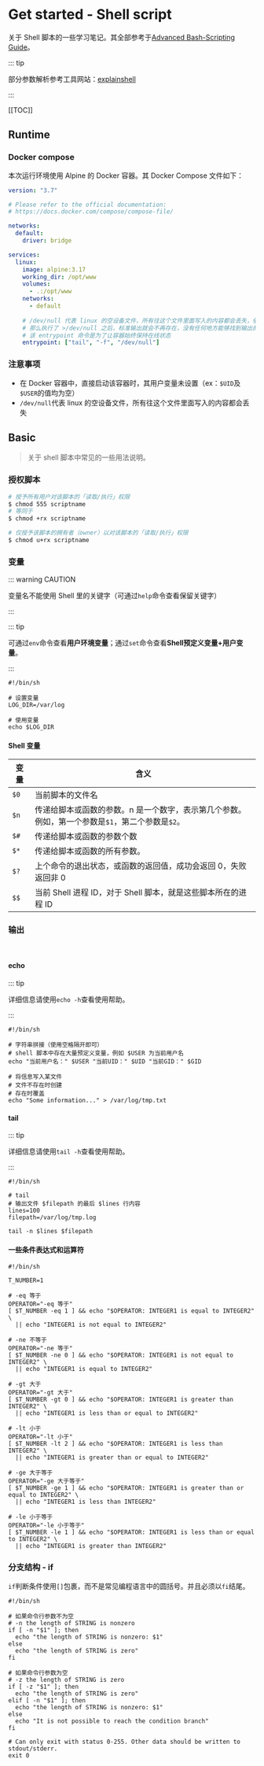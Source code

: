 # Get started - Shell script



关于 Shell 脚本的一些学习笔记。其全部参考于[Advanced Bash-Scripting Guide](https://tldp.org/LDP/abs/html/index.html)。



::: tip

部分参数解析参考工具网站：[explainshell](https://explainshell.com/)

:::



[[TOC]]



## Runtime



### Docker compose



本次运行环境使用 Alpine 的 Docker 容器。其 Docker Compose 文件如下：



```yaml
version: "3.7"

# Please refer to the official documentation:
# https://docs.docker.com/compose/compose-file/

networks:
  default:
    driver: bridge

services:
  linux:
    image: alpine:3.17
    working_dir: /opt/www
    volumes:
      - .:/opt/www
    networks:
      - default
    
    # /dev/null 代表 linux 的空设备文件，所有往这个文件里面写入的内容都会丢失，俗称“黑洞”。
    # 那么执行了 >/dev/null 之后，标准输出就会不再存在，没有任何地方能够找到输出的内容。
    # 该 entrypoint 命令是为了让容器始终保持在线状态
    entrypoint: ["tail", "-f", "/dev/null"]
```



### 注意事项



- 在 Docker 容器中，直接启动该容器时，其用户变量未设置（ex：`$UID`及`$USER`的值均为空）
- `/dev/null`代表 linux 的空设备文件，所有往这个文件里面写入的内容都会丢失



## Basic



> 关于 shell 脚本中常见的一些用法说明。



### 授权脚本



```bash
# 授予所有用户对该脚本的「读取/执行」权限
$ chmod 555 scriptname
# 等同于
$ chmod +rx scriptname

# 仅授予该脚本的拥有者（owner）以对该脚本的「读取/执行」权限
$ chmod u+rx scriptname
```





### 变量



::: warning CAUTION

变量名不能使用 Shell 里的关键字（可通过`help`命令查看保留关键字）

:::



::: tip

可通过`env`命令查看**用户环境变量**；通过`set`命令查看**Shell预定义变量+用户变量**。

:::



```shell
#!/bin/sh

# 设置变量
LOG_DIR=/var/log

# 使用变量
echo $LOG_DIR
```



#### Shell 变量



| 变量 | 含义                                                         |
| ---- | ------------------------------------------------------------ |
| `$0` | 当前脚本的文件名                                             |
| `$n` | 传递给脚本或函数的参数。n 是一个数字，表示第几个参数。<br />例如，第一个参数是`$1`，第二个参数是`$2`。 |
| `$#` | 传递给脚本或函数的参数个数                                   |
| `$*` | 传递给脚本或函数的所有参数。                                 |
| `$?` | 上个命令的退出状态，或函数的返回值，成功会返回 0，失败返回非 0 |
| `$$` | 当前 Shell 进程 ID，对于 Shell 脚本，就是这些脚本所在的进程 ID |



### 输出

<br />

#### echo



::: tip

详细信息请使用`echo -h`查看使用帮助。

:::



```shell
#!/bin/sh

# 字符串拼接（使用空格隔开即可）
# shell 脚本中存在大量预定义变量，例如 $USER 为当前用户名
echo "当前用户名：" $USER "当前UID：" $UID "当前GID：" $GID

# 将信息写入某文件
# 文件不存在时创建
# 存在时覆盖
echo "Some information..." > /var/log/tmp.txt
```



#### tail



::: tip

详细信息请使用`tail -h`查看使用帮助。

:::



```shell
#!/bin/sh

# tail
# 输出文件 $filepath 的最后 $lines 行内容
lines=100
filepath=/var/log/tmp.log

tail -n $lines $filepath
```



#### 一些条件表达式和运算符



```shell
#!/bin/sh

T_NUMBER=1

# -eq 等于
OPERATOR="-eq 等于"
[ $T_NUMBER -eq 1 ] && echo "$OPERATOR: INTEGER1 is equal to INTEGER2" \
  || echo "INTEGER1 is not equal to INTEGER2"

# -ne 不等于
OPERATOR="-ne 等于"
[ $T_NUMBER -ne 0 ] && echo "$OPERATOR: INTEGER1 is not equal to INTEGER2" \
  || echo "INTEGER1 is equal to INTEGER2"

# -gt 大于
OPERATOR="-gt 大于"
[ $T_NUMBER -gt 0 ] && echo "$OPERATOR: INTEGER1 is greater than INTEGER2" \
  || echo "INTEGER1 is less than or equal to INTEGER2"

# -lt 小于
OPERATOR="-lt 小于"
[ $T_NUMBER -lt 2 ] && echo "$OPERATOR: INTEGER1 is less than INTEGER2" \
  || echo "INTEGER1 is greater than or equal to INTEGER2"

# -ge 大于等于
OPERATOR="-ge 大于等于"
[ $T_NUMBER -ge 1 ] && echo "$OPERATOR: INTEGER1 is greater than or equal to INTEGER2" \
  || echo "INTEGER1 is less than INTEGER2"

# -le 小于等于
OPERATOR="-le 小于等于"
[ $T_NUMBER -le 1 ] && echo "$OPERATOR: INTEGER1 is less than or equal to INTEGER2" \
  || echo "INTEGER1 is greater than INTEGER2"
```





### 分支结构 - if



`if`判断条件使用`[]`包裹，而不是常见编程语言中的圆括号。并且必须以`fi`结尾。



```shell
#!/bin/sh

# 如果命令行参数不为空
# -n the length of STRING is nonzero
if [ -n "$1" ]; then
  echo "the length of STRING is nonzero: $1"
else
  echo "the length of STRING is zero"
fi

# 如果命令行参数为空
# -z the length of STRING is zero
if [ -z "$1" ]; then
  echo "the length of STRING is zero"
elif [ -n "$1" ]; then
  echo "the length of STRING is nonzero: $1"
else
  echo "It is not possible to reach the condition branch"
fi

# Can only exit with status 0-255. Other data should be written to stdout/stderr.
exit 0
```




